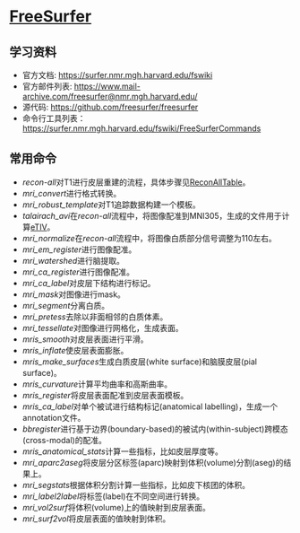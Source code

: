 # [FreeSurfer](https://surfer.nmr.mgh.harvard.edu/)

## 学习资料

* 官方文档: <https://surfer.nmr.mgh.harvard.edu/fswiki>
* 官方邮件列表: <https://www.mail-archive.com/freesurfer@nmr.mgh.harvard.edu/>
* 源代码: <https://github.com/freesurfer/freesurfer>
* 命令行工具列表：<https://surfer.nmr.mgh.harvard.edu/fswiki/FreeSurferCommands>

## 常用命令

* *recon-all*对T1进行皮层重建的流程，具体步骤见[ReconAllTable](http://surfer.nmr.mgh.harvard.edu/fswiki/ReconAllTableStableV6.0)。
* *mri_convert*进行格式转换。
* *mri_robust_template*对T1追踪数据构建一个模板。
* *talairach_avi*在*recon-all*流程中，将图像配准到MNI305，生成的文件用于计算[eTIV](https://surfer.nmr.mgh.harvard.edu/fswiki/eTIV)。
* *mri_normalize*在*recon-all*流程中，将图像白质部分信号调整为110左右。
* *mri_em_register*进行图像配准。
* *mri_watershed*进行脑提取。
* *mri_ca_register*进行图像配准。
* *mri_ca_label*对皮层下结构进行标记。
* *mri_mask*对图像进行mask。
* *mri_segment*分离白质。
* *mri_pretess*去除以非面相邻的白质体素。
* *mri_tessellate*对图像进行网格化，生成表面。
* *mris_smooth*对皮层表面进行平滑。
* *mris_inflate*使皮层表面膨胀。
* *mris_make_surfaces*生成白质皮层(white surface)和脑膜皮层(pial surface)。
* *mris_curvature*计算平均曲率和高斯曲率。
* *mris_register*将皮层表面配准到皮层表面模板。
* *mris_ca_label*对单个被试进行结构标记(anatomical labelling)，生成一个annotation文件。
* *bbregister*进行基于边界(boundary-based)的被试内(within-subject)跨模态(cross-modal)的配准。
* *mris_anatomical_stats*计算一些指标，比如皮层厚度等。
* *mri_aparc2aseg*将皮层分区标签(aparc)映射到体积(volume)分割(aseg)的结果上。
* *mri_segstats*根据体积分割计算一些指标，比如皮下核团的体积。
* *mri_label2label*将标签(label)在不同空间进行转换。
* *mri_vol2surf*将体积(volume)上的值映射到皮层表面。
* *mri_surf2vol*将皮层表面的值映射到体积。


